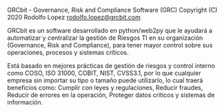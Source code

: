 GRCbit - Governance, Risk and Compliance Software (GRC)
Copyright (C) 2020 Rodolfo Lopez
rodolfo.lopez@grcbit.com

GRCbit es un software desarrollado en python/web2py que le ayudará a automatizar y centralizar la gestión de Riesgos TI en su organización (Governance, Risk and Compliance), para tener mayor control sobre sus operaciones, procesos y sistemas críticos.

Está basado en mejores prácticas de gestión de riesgos y control interno como COSO, ISO 31000, COBIT, NIST, CVSS3.1, por lo que cualquier empresa sin importar su tipo o tamaño puede utilizarlo, lo cual traerá beneficios como: Cumplir con leyes y regulaciones, Reducir fraudes, Reducir de errores en la operación, Proteger datos críticos y sistemas de información.
